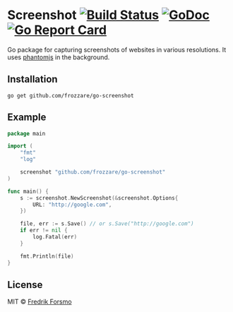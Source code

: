 # Screenshot [![Build Status](https://travis-ci.org/frozzare/go-screenshot.svg?branch=master)](https://travis-ci.org/frozzare/go-screenshot) [![GoDoc](https://godoc.org/github.com/frozzare/go-screenshot?status.svg)](https://godoc.org/github.com/frozzare/go-screenshot) [![Go Report Card](https://goreportcard.com/badge/github.com/frozzare/go-screenshot)](https://goreportcard.com/report/github.com/frozzare/go-screenshot)

Go package for capturing screenshots of websites in various resolutions. It uses [phantomjs](http://phantomjs.org/) in the background.

## Installation

```
go get github.com/frozzare/go-screenshot
```

## Example

```go
package main

import (
	"fmt"
	"log"

	screenshot "github.com/frozzare/go-screenshot"
)

func main() {
	s := screenshot.NewScreenshot(&screenshot.Options{
		URL: "http://google.com",
	})

	file, err := s.Save() // or s.Save("http://google.com")
	if err != nil {
		log.Fatal(err)
	}

	fmt.Println(file)
}
```

## License

MIT © [Fredrik Forsmo](https://github.com/frozzare)